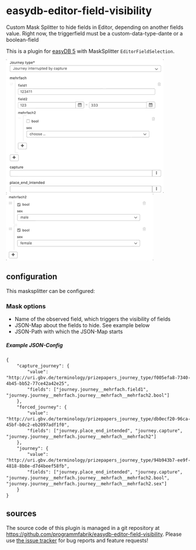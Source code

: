 # easydb-editor-field-visibility
Custom Mask Splitter to hide fields in Editor, depending on another fields value. Right now, the triggerfield must be a custom-data-type-dante or a boolean-field

This is a plugin for [easyDB 5](http://5.easydb.de/) with MaskSplitter `EditorFieldSelection`.

<img src="https://github.com/programmfabrik/easydb-editor-field-visibility/blob/master/examples/images/example1.gif" />
<img src="https://github.com/programmfabrik/easydb-editor-field-visibility/blob/master/examples/images/example2.gif" />

## configuration

This masksplitter can be configured:

### Mask options

* Name of the observed field, which triggers the visibility of fields
* JSON-Map about the fields to hide. See example below
* JSON-Path with which the JSON-Map starts

##### Example JSON-Config

~~~~
{
	"capture_journey": {
		"value": "http://uri.gbv.de/terminology/prizepapers_journey_type/f005efa8-7340-4b45-bb52-77ce42a42e25",
		"fields": ["journey.journey__mehrfach.field1", "journey.journey__mehrfach.journey__mehrfach__mehrfach2.bool"]
	},
	"forced_journey": {
		"value": "http://uri.gbv.de/terminology/prizepapers_journey_type/db0ecf20-96ca-45bf-b0c2-eb2097adf1f0",
		"fields": ["journey.place_end_intended", "journey.capture", "journey.journey__mehrfach.journey__mehrfach__mehrfach2"]
	},
	"journey": {
		"value": "http://uri.gbv.de/terminology/prizepapers_journey_type/94b943b7-ee9f-4818-8b8e-d7d4beef58fb",
		"fields": ["journey.place_end_intended", "journey.capture", "journey.journey__mehrfach.journey__mehrfach__mehrfach2.bool", "journey.journey__mehrfach.journey__mehrfach__mehrfach2.sex"]
	}
}
~~~~

## sources

The source code of this plugin is managed in a git repository at <https://github.com/programmfabrik/easydb-editor-field-visibility>. Please use [the issue tracker](https://github.com/programmfabrik/easydb-editor-field-visibility/issues) for bug reports and feature requests!

